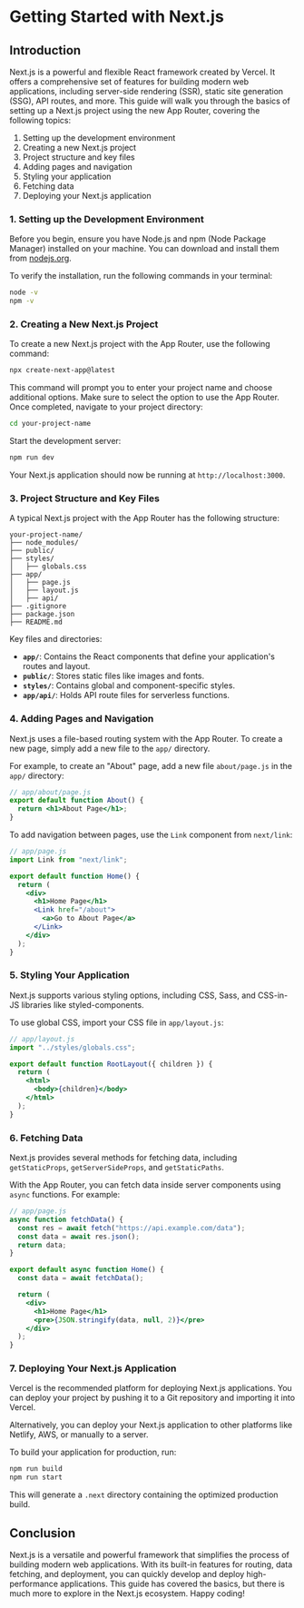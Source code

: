 # Getting Started with Next.js

## Introduction

Next.js is a powerful and flexible React framework created by Vercel. It offers a comprehensive set of features for building modern web applications, including server-side rendering (SSR), static site generation (SSG), API routes, and more. This guide will walk you through the basics of setting up a Next.js project using the new App Router, covering the following topics:

1. Setting up the development environment
2. Creating a new Next.js project
3. Project structure and key files
4. Adding pages and navigation
5. Styling your application
6. Fetching data
7. Deploying your Next.js application

### 1. Setting up the Development Environment

Before you begin, ensure you have Node.js and npm (Node Package Manager) installed on your machine. You can download and install them from [nodejs.org](https://nodejs.org/).

To verify the installation, run the following commands in your terminal:

```bash
node -v
npm -v
```

### 2. Creating a New Next.js Project

To create a new Next.js project with the App Router, use the following command:

```bash
npx create-next-app@latest
```

This command will prompt you to enter your project name and choose additional options. Make sure to select the option to use the App Router. Once completed, navigate to your project directory:

```bash
cd your-project-name
```

Start the development server:

```bash
npm run dev
```

Your Next.js application should now be running at `http://localhost:3000`.

### 3. Project Structure and Key Files

A typical Next.js project with the App Router has the following structure:

```
your-project-name/
├── node_modules/
├── public/
├── styles/
│   ├── globals.css
├── app/
│   ├── page.js
│   ├── layout.js
│   ├── api/
├── .gitignore
├── package.json
├── README.md
```

Key files and directories:

- **`app/`**: Contains the React components that define your application's routes and layout.
- **`public/`**: Stores static files like images and fonts.
- **`styles/`**: Contains global and component-specific styles.
- **`app/api/`**: Holds API route files for serverless functions.

### 4. Adding Pages and Navigation

Next.js uses a file-based routing system with the App Router. To create a new page, simply add a new file to the `app/` directory.

For example, to create an "About" page, add a new file `about/page.js` in the `app/` directory:

```jsx
// app/about/page.js
export default function About() {
  return <h1>About Page</h1>;
}
```

To add navigation between pages, use the `Link` component from `next/link`:

```jsx
// app/page.js
import Link from "next/link";

export default function Home() {
  return (
    <div>
      <h1>Home Page</h1>
      <Link href="/about">
        <a>Go to About Page</a>
      </Link>
    </div>
  );
}
```

### 5. Styling Your Application

Next.js supports various styling options, including CSS, Sass, and CSS-in-JS libraries like styled-components.

To use global CSS, import your CSS file in `app/layout.js`:

```jsx
// app/layout.js
import "../styles/globals.css";

export default function RootLayout({ children }) {
  return (
    <html>
      <body>{children}</body>
    </html>
  );
}
```

### 6. Fetching Data

Next.js provides several methods for fetching data, including `getStaticProps`, `getServerSideProps`, and `getStaticPaths`.

With the App Router, you can fetch data inside server components using `async` functions. For example:

```jsx
// app/page.js
async function fetchData() {
  const res = await fetch("https://api.example.com/data");
  const data = await res.json();
  return data;
}

export default async function Home() {
  const data = await fetchData();

  return (
    <div>
      <h1>Home Page</h1>
      <pre>{JSON.stringify(data, null, 2)}</pre>
    </div>
  );
}
```

### 7. Deploying Your Next.js Application

Vercel is the recommended platform for deploying Next.js applications. You can deploy your project by pushing it to a Git repository and importing it into Vercel.

Alternatively, you can deploy your Next.js application to other platforms like Netlify, AWS, or manually to a server.

To build your application for production, run:

```bash
npm run build
npm run start
```

This will generate a `.next` directory containing the optimized production build.

## Conclusion

Next.js is a versatile and powerful framework that simplifies the process of building modern web applications. With its built-in features for routing, data fetching, and deployment, you can quickly develop and deploy high-performance applications. This guide has covered the basics, but there is much more to explore in the Next.js ecosystem. Happy coding!
